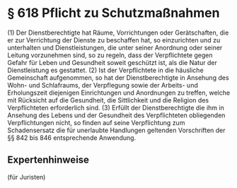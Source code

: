 # § 618 Pflicht zu Schutzmaßnahmen
(1) Der Dienstberechtigte hat Räume, Vorrichtungen oder Gerätschaften, die er zur Verrichtung der Dienste zu beschaffen hat, so einzurichten und zu unterhalten und Dienstleistungen, die unter seiner Anordnung oder seiner Leitung vorzunehmen sind, so zu regeln, dass der Verpflichtete gegen Gefahr für Leben und Gesundheit soweit geschützt ist, als die Natur der Dienstleistung es gestattet.
(2) Ist der Verpflichtete in die häusliche Gemeinschaft aufgenommen, so hat der Dienstberechtigte in Ansehung des Wohn- und Schlafraums, der Verpflegung sowie der Arbeits- und Erholungszeit diejenigen Einrichtungen und Anordnungen zu treffen, welche mit Rücksicht auf die Gesundheit, die Sittlichkeit und die Religion des Verpflichteten erforderlich sind.
(3) Erfüllt der Dienstberechtigte die ihm in Ansehung des Lebens und der Gesundheit des Verpflichteten obliegenden Verpflichtungen nicht, so finden auf seine Verpflichtung zum Schadensersatz die für unerlaubte Handlungen geltenden Vorschriften der §§ 842 bis 846 entsprechende Anwendung.
## Expertenhinweise
(für Juristen)